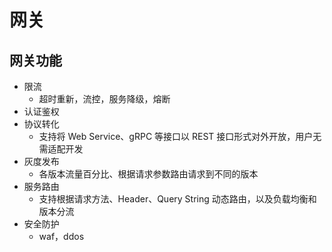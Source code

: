 # 网关

## 网关功能

* 限流
  * 超时重新，流控，服务降级，熔断
* 认证鉴权
* 协议转化
  * 支持将 Web Service、gRPC 等接口以 REST 接口形式对外开放，用户无需适配开发
* 灰度发布
  * 各版本流量百分比、根据请求参数路由请求到不同的版本
* 服务路由
  * 支持根据请求方法、Header、Query String 动态路由，以及负载均衡和版本分流
* 安全防护
  * waf，ddos

